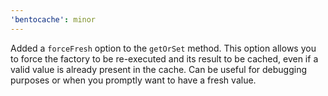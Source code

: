 ```yaml
---
'bentocache': minor
---
```


Added a `forceFresh` option to the `getOrSet` method. This option allows you to force the factory to be re-executed and its result to be cached, even if a valid value is already present in the cache. Can be useful for debugging purposes or when you promptly want to have a fresh value.
